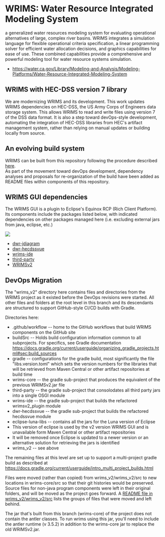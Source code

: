 # WRIMS: Water Resource Integrated Modeling System
a generalized water resources modeling system for evaluating operational alternatives of large, complex river basins. WRIMS integrates a simulation language for flexible operational criteria specification, a linear programming solver for efficient water allocation decisions, and graphics capabilities for ease of use. These combined capabilities provide a comprehensive and powerful modeling tool for water resource systems simulation.
- https://water.ca.gov/Library/Modeling-and-Analysis/Modeling-Platforms/Water-Resource-Integrated-Modeling-System

## WRIMS with HEC-DSS version 7 library
We are modernizing WRIMS and its development. This work updates WRIMS dependencies on HEC-DSS, the US Army Corps of 
Engineers data storage system. This allows WRIMS to read and write files using version 7 of the DSS data format. It 
is also a step toward devOps-style development, automating the integration of HEC-DSS libraries from HEC's artifact 
management system, rather than relying on manual updates or building locally from source.

## An evolving build system
WRIMS can be built from this repository following the procedure described [here](./README.build.md).<br>
As part of the movement toward devOps development, dependency analyses and proposals for re-organization of the 
build have been added as README files within components of this repository.

## WRIMS GUI dependencies
The WRIMS GUI is a plugin to Eclipse's Equinox RCP (Rich Client Platform). Its components include the packages 
listed below, with indicated dependencies on other packages managed here (i.e. excluding external jars from java, 
eclipse, etc.)

![](./README_images/wrims_gui.png)

- [dwr-jdiagram](./gov.ca.dwr.jdiagram/README.md)
- [dwr-hecdssvue](./gov.ca.dwr.hecdssvue/README.md)
- [wrims-ide](./wrims_v2/wrimsv2_plugin/README.md)
- [third-party](./third-party/README.md)
- [WRIMSv2](./wrims_v2/wrims_v2/README.md)

## DevOps Migration
The "wrims_v2" directory here contains files and directories from the WRIMS project as it existed before the DevOps revisions were started.
All other files and folders at the root level in this branch and its descendants are structured to support GitHub-style CI/CD builds with Gradle.

Directories here:
-  .github/workflow -- home to the GitHub workflows that build WRIMS components on the GitHub site
-  buildSrc -- Holds build configuration information common to all subprojects. For specifics, see Gradle documentation https://docs.gradle.org/current/userguide/organizing_gradle_projects.html#sec:build_sources
-  gradle -- configurations for the gradle build, most significantly the file "libs.version.toml" which sets the version numbers for the libraries that will be retrieved from Maven Central or other artifact repositories at build time
-  wrims-core -- the gradle sub-project that produces the equivalent of the previous WRIMSv2.jar file
-  third-party -- the gradle sub-project that consolodates all third party jars into a single OSGI module
-  wrims-ide -- the gradle sub-project that builds the refactored wrimsv2_plugin module
-  dwr-hecdssvue -- the gradle sub-project that builds the refactored hecdssvue module
-  eclipse-luna-libs -- contains all the jars for the Luna version of Eclipse
  - This version of eclipse is used by the v2 version WRIMS GUI and is unavailable form Maven Central or other artifact repositories
  - It will be removed once Eclipse is updated to a newer version or an alternative solution for retrieving the jars is identified
-  wrims_v2 -- see above

The remaining files at this level are set up to support a multi-project gradle build as described at https://docs.gradle.org/current/userguide/intro_multi_project_builds.html

Files were moved (rather than copied) from wrims_v2/wrims_v2/src to new locations in wrims-core/src so that their git histories would be preserved. Source files for non-java program components were left in their original folders, and will be moved as the project goes forward. A [README file in wrims_v2/wrims_v2/src](./wrims_v2/wrims_v2/src/README.md) lists the groups of files that were moved and left behind.

The jar that's built from this branch (wrims-core) of the project does not contain the
antler classes. To run wrims using this jar, you'll need to include the antler runtime (v 3.5.2)
in addition to the wrims-core jar to replace the old WRIMSv2.jar.


